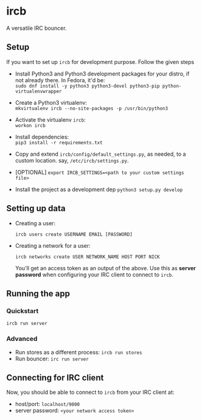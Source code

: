 
# ircb

A versatile IRC bouncer.


## Setup

If you want to set up `ircb` for development purpose. Follow the given steps

- Install Python3 and Python3 development packages for your distro, if not already there. In Fedora, it'd be:  
``sudo dnf install -y python3 python3-devel python3-pip python-virtualenvwrapper``

- Create a Python3 virtualenv:  
``mkvirtualenv ircb --no-site-packages -p /usr/bin/python3``

- Activate the virtualenv `ircb`:  
``workon ircb``

- Install dependencies:  
``pip3 install -r requirements.txt``

- Copy and extend ``ircb/config/default_settings.py``, as needed, to a custom location. say, ``/etc/ircb/settings.py``.
- [OPTIONAL] ``export IRCB_SETTINGS=<path to your custom settings file>``

- Install the project as a development dep ``python3 setup.py develop``

## Setting up data
- Creating a user:
  ```
  ircb users create USERNAME EMAIL [PASSWORD]
  ```

- Creating a network for a user:
  ```
  ircb networks create USER NETWORK_NAME HOST PORT NICK
  ```
  You'll get an access token as an output of the above. Use this as
  **server password** when configuring your IRC client to connect to ``ircb``.

## Running the app

### Quickstart
```
ircb run server
```

### Advanced

- Run stores as a different process: ``ircb run stores``
- Run bouncer: ``irc run server``

## Connecting for IRC client

Now, you should be able to connect to ``ircb`` from your IRC client at:
- host/port: ``localhost/9000``
- server password: ``<your network access token>``
